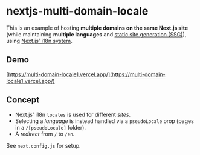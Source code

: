 # nextjs-multi-domain-locale

This is an example of hosting **multiple domains on the same Next.js site** (while maintaining **multiple languages** and [static site generation (SSG)](https://nextjs.org/docs/basic-features/data-fetching#getstaticprops-static-generation)), using [Next.js’ i18n system](https://nextjs.org/docs/advanced-features/i18n-routing).

## Demo

[https://multi-domain-locale1.vercel.app/](https://multi-domain-locale1.vercel.app/)

## Concept

- Next.js’ i18n `locales` is used for different _sites_.
- Selecting a _language_ is instead handled via a `pseudoLocale` prop (pages in a `/[pseudoLocale]` folder).
- A _redirect_ from `/` to `/en`.

See `next.config.js` for setup.

